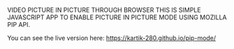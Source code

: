 VIDEO PICTURE IN PICTURE THROUGH BROWSER
THIS IS SIMPLE JAVASCRIPT APP TO ENABLE PICTURE IN PICTURE MODE USING MOZILLA PIP API.

You can see the live version here: https://kartik-280.github.io/pip-mode/
